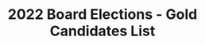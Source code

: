 ---
templateKey: election-gold-candidates-page
seo:
  description: Individual Member Director elections for the 2022 Board of
    Directors will be held *Monday January 10, 2022 to * *Friday January 18,
    2022*. Nominations  occur between *November 15 and December 15, 2020*.
  image: /img/OpenInfra-icon-white.jpg
  title: 2022 Board Elections - Gold Candidates List
  twitterUsername: "@OpenInfraDev"
  url: https://openinfra.dev/election/2022-individual-director-election/candidates/gold
title: 2022 Board Elections - Gold Candidates List
menu:
    - text: ELECTION DETAILS
      link: /election
    - text: SEE THE CANDIDATES
      link: /election/candidates
    - text: NOMINATE A MEMBER
      link: /a/community/members
    - text: BE A CANDIDATE
      link: /profile
    - text: GOLD MEMBER ELECTION CANDIDATES
      link: /election/candidates/gold
    - text: CODE OF CONDUCT
      link: /legal/code-of-conduct
intro:
  title: Gold Director Selector Candidates
  description: "The candidates on this list are the intended Gold Directors from the Gold Member companies who are 
                running for election as Gold Director Selectors."
---